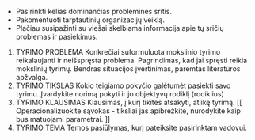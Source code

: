 
- Pasirinkti kelias dominančias problemines sritis.
- Pakomentuoti tarptautinių organizacijų veiklą.
- Plačiau susipažinti su viešai skelbiama informacija apie tų sričių problemas
  ir pasiekimus.

1. TYRIMO PROBLEMA Konkrečiai suformuluota mokslinio tyrimo reikalaujanti ir
   neišspręsta problema.  Pagrindimas, kad jai spręsti reikia mokslinių tyrimų.
   Bendras situacijos įvertinimas, paremtas literatūros apžvalga.
2. TYRIMO TIKSLAS Kokio teigiamo pokyčio galėtumėt pasiekti savo tyrimu.
   Įvardykite norimą pokyti ir jo objektyvų rodiklį (rodiklius)
3. TYRIMO KLAUSIMAS Klausimas, į kurį tikitės atsakyti, atlikę tyrimą. [[
   Operacionalizuokite sąvokas - tiksliai jas apibrėžkite, nurodykite kaip bus
   matuojami parametrai.  ]]
4. TYRIMO TEMA Temos pasiūlymas, kurį pateiksite pasirinktam vadovui.


